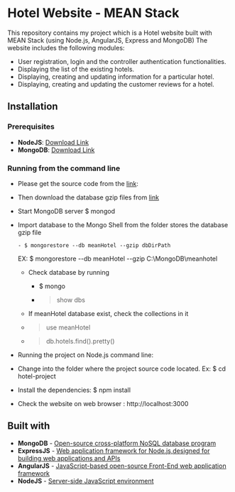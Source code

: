 # Hotel Website - MEAN Stack
This repository contains my project which is a Hotel website built with MEAN Stack (using Node.js, AngularJS, Express and MongoDB)
The website includes the following modules:
 - User registration, login and the controller authentication functionalities.
 - Displaying the list of the existing hotels.
 - Displaying, creating and updating information for a particular hotel.
 - Displaying, creating and updating the customer reviews for a hotel.
 
## Installation
### Prerequisites
- __NodeJS__: [Download Link](https://nodejs.org/en/download/current/)
- __MongoDB__: [Download Link](https://www.mongodb.com/download-center#community)

### Running from the command line
- Please get the source code from the [link](https://github.com/anhit07/MEAN-STACK-LEARNING/tree/master/MEAN%20STACK/MEAN):
- Then download the database gzip files from [link](https://github.com/anhit07/MEAN-STACK-LEARNING/tree/master/MEAN%20STACK/Mongo_Database/meanhotel)
- Start MongoDB server $ mongod
- Import database to the Mongo Shell from the folder stores the database gzip file
      
      - $ mongorestore --db meanHotel --gzip dbDirPath 
    
    EX: $ mongorestore --db meanHotel --gzip C:\MongoDB\meanhotel
    
    - Check database by running
      
      - $ mongo
      
      - > show dbs
     
    - If meanHotel database exist, check the collections in it
     
     - > use meanHotel
     
     - > db.hotels.find().pretty()
- Running the project on Node.js command line:
- Change into the folder where the project source code located. 
    Ex: $ cd hotel-project
- Install the dependencies: $ npm install
- Check the website on web browser : http://localhost:3000
	
## Built with
- __MongoDB__ - [Open-source cross-platform NoSQL database program](https://www.mongodb.com/)
- __ExpressJS__ - [Web application framework for Node.js,designed for building web applications and APIs](http://expressjs.com/)
- __AngularJS__ - [JavaScript-based open-source Front-End web application framework](https://angularjs.org/)
- __NodeJS__ - [Server-side JavaScript environment](https://nodejs.org/en/)

